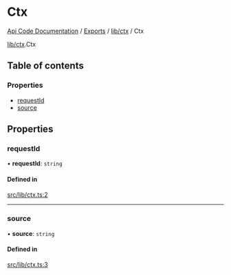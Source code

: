 # Ctx
 
[Api Code Documentation](../README.md) / [Exports](../modules.md) / [lib/ctx](../modules/lib_ctx.md) / Ctx

[lib/ctx](../modules/lib_ctx.md).Ctx

## Table of contents

### Properties

- [requestId](lib_ctx.Ctx.md#requestid)
- [source](lib_ctx.Ctx.md#source)

## Properties

### requestId

• **requestId**: `string`

#### Defined in

[src/lib/ctx.ts:2](https://github.com/openkfw/TruBudget/blob/3b9e793/api/src/lib/ctx.ts#L2)

___

### source

• **source**: `string`

#### Defined in

[src/lib/ctx.ts:3](https://github.com/openkfw/TruBudget/blob/3b9e793/api/src/lib/ctx.ts#L3)
